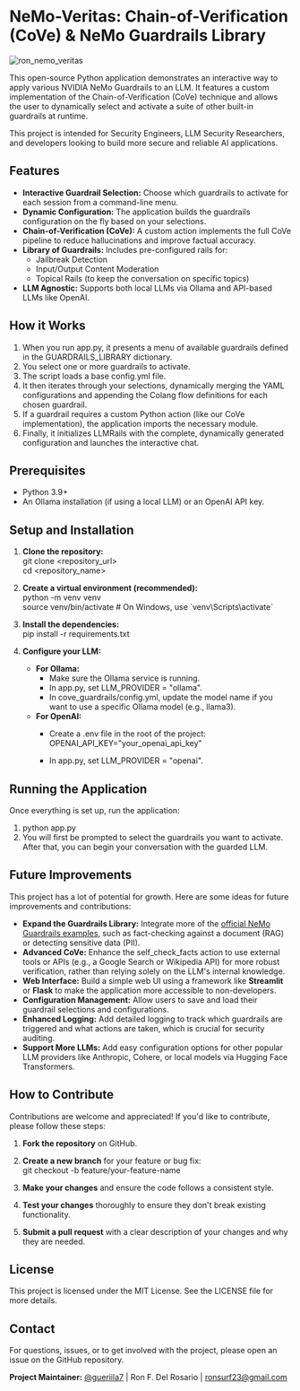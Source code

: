 # **NeMo-Veritas: Chain-of-Verification (CoVe) & NeMo Guardrails Library**

![ron_nemo_veritas](https://github.com/user-attachments/assets/c65852c5-757d-4a2a-a283-7809474d63c5)

This open-source Python application demonstrates an interactive way to apply various NVIDIA NeMo Guardrails to an LLM. It features a custom implementation of the Chain-of-Verification (CoVe) technique and allows the user to dynamically select and activate a suite of other built-in guardrails at runtime.

This project is intended for Security Engineers, LLM Security Researchers, and developers looking to build more secure and reliable AI applications.

## **Features**

* **Interactive Guardrail Selection:** Choose which guardrails to activate for each session from a command-line menu.  
* **Dynamic Configuration:** The application builds the guardrails configuration on the fly based on your selections.  
* **Chain-of-Verification (CoVe):** A custom action implements the full CoVe pipeline to reduce hallucinations and improve factual accuracy.  
* **Library of Guardrails:** Includes pre-configured rails for:  
  * Jailbreak Detection  
  * Input/Output Content Moderation  
  * Topical Rails (to keep the conversation on specific topics)  
* **LLM Agnostic:** Supports both local LLMs via Ollama and API-based LLMs like OpenAI.

## **How it Works**

1. When you run app.py, it presents a menu of available guardrails defined in the GUARDRAILS\_LIBRARY dictionary.  
2. You select one or more guardrails to activate.  
3. The script loads a base config.yml file.  
4. It then iterates through your selections, dynamically merging the YAML configurations and appending the Colang flow definitions for each chosen guardrail.  
5. If a guardrail requires a custom Python action (like our CoVe implementation), the application imports the necessary module.  
6. Finally, it initializes LLMRails with the complete, dynamically generated configuration and launches the interactive chat.

## **Prerequisites**

* Python 3.9+  
* An Ollama installation (if using a local LLM) or an OpenAI API key.

## **Setup and Installation**

1. **Clone the repository:**  
   git clone \<repository\_url\>  
   cd \<repository\_name\>

2. **Create a virtual environment (recommended):**  
   python \-m venv venv  
   source venv/bin/activate  \# On Windows, use \`venv\\Scripts\\activate\`

3. **Install the dependencies:**  
   pip install \-r requirements.txt

4. **Configure your LLM:**  
   * **For Ollama:**  
     * Make sure the Ollama service is running.  
     * In app.py, set LLM\_PROVIDER \= "ollama".  
     * In cove\_guardrails/config.yml, update the model name if you want to use a specific Ollama model (e.g., llama3).  
   * **For OpenAI:**  
     * Create a .env file in the root of the project:  
       OPENAI\_API\_KEY="your\_openai\_api\_key"

     * In app.py, set LLM\_PROVIDER \= "openai".

## **Running the Application**

Once everything is set up, run the application:

1. python app.py
2. You will first be prompted to select the guardrails you want to activate. After that, you can begin your conversation with the guarded LLM.

## **Future Improvements**

This project has a lot of potential for growth. Here are some ideas for future improvements and contributions:

* **Expand the Guardrails Library:** Integrate more of the [official NeMo Guardrails examples](https://github.com/NVIDIA/NeMo-Guardrails/tree/develop/examples/configs), such as fact-checking against a document (RAG) or detecting sensitive data (PII).  
* **Advanced CoVe:** Enhance the self\_check\_facts action to use external tools or APIs (e.g., a Google Search or Wikipedia API) for more robust verification, rather than relying solely on the LLM's internal knowledge.  
* **Web Interface:** Build a simple web UI using a framework like **Streamlit** or **Flask** to make the application more accessible to non-developers.  
* **Configuration Management:** Allow users to save and load their guardrail selections and configurations.  
* **Enhanced Logging:** Add detailed logging to track which guardrails are triggered and what actions are taken, which is crucial for security auditing.  
* **Support More LLMs:** Add easy configuration options for other popular LLM providers like Anthropic, Cohere, or local models via Hugging Face Transformers.

## **How to Contribute**

Contributions are welcome and appreciated\! If you'd like to contribute, please follow these steps:

1. **Fork the repository** on GitHub.  
2. **Create a new branch** for your feature or bug fix:  
   git checkout \-b feature/your-feature-name

3. **Make your changes** and ensure the code follows a consistent style.  
4. **Test your changes** thoroughly to ensure they don't break existing functionality.  
5. **Submit a pull request** with a clear description of your changes and why they are needed.

## **License**

This project is licensed under the MIT License. See the LICENSE file for more details.

## **Contact**

For questions, issues, or to get involved with the project, please open an issue on the GitHub repository.

**Project Maintainer:** [@gueriila7](https://github.com/gueriila7) | Ron F. Del Rosario | [ronsurf23@gmail.com](mailto:ronsurf23@gmail.com)
